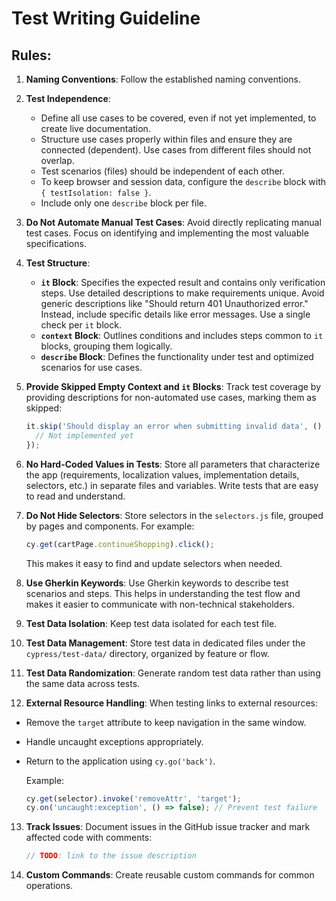 # Test Writing Guideline

## Rules:

1. **Naming Conventions**: Follow the established naming conventions.

2. **Test Independence**:

   - Define all use cases to be covered, even if not yet implemented, to create live documentation.
   - Structure use cases properly within files and ensure they are connected (dependent). Use cases from different files should not overlap.
   - Test scenarios (files) should be independent of each other.
   - To keep browser and session data, configure the `describe` block with `{ testIsolation: false }`.
   - Include only one `describe` block per file.

3. **Do Not Automate Manual Test Cases**: Avoid directly replicating manual test cases. Focus on identifying and implementing the most valuable specifications.

4. **Test Structure**:

   - **`it` Block**: Specifies the expected result and contains only verification steps. Use detailed descriptions to make requirements unique. Avoid generic descriptions like "Should return 401 Unauthorized error." Instead, include specific details like error messages. Use a single check per `it` block.
   - **`context` Block**: Outlines conditions and includes steps common to `it` blocks, grouping them logically.
   - **`describe` Block**: Defines the functionality under test and optimized scenarios for use cases.

5. **Provide Skipped Empty Context and `it` Blocks**: Track test coverage by providing descriptions for non-automated use cases, marking them as skipped:

   ```javascript
   it.skip('Should display an error when submitting invalid data', () => {
     // Not implemented yet
   });
   ```

6. **No Hard-Coded Values in Tests**: Store all parameters that characterize the app (requirements, localization values, implementation details, selectors, etc.) in separate files and variables. Write tests that are easy to read and understand.

7. **Do Not Hide Selectors**: Store selectors in the `selectors.js` file, grouped by pages and components. For example:

   ```javascript
   cy.get(cartPage.continueShopping).click();
   ```

   This makes it easy to find and update selectors when needed.

8. **Use Gherkin Keywords**: Use Gherkin keywords to describe test scenarios and steps. This helps in understanding the test flow and makes it easier to communicate with non-technical stakeholders.

9. **Test Data Isolation**: Keep test data isolated for each test file.

10. **Test Data Management**: Store test data in dedicated files under the `cypress/test-data/` directory, organized by feature or flow.

11. **Test Data Randomization**: Generate random test data rather than using the same data across tests.

12. **External Resource Handling**: When testing links to external resources:

- Remove the `target` attribute to keep navigation in the same window.
- Handle uncaught exceptions appropriately.
- Return to the application using `cy.go('back')`.

  Example:

  ```javascript
  cy.get(selector).invoke('removeAttr', 'target');
  cy.on('uncaught:exception', () => false); // Prevent test failure
  ```

13. **Track Issues**: Document issues in the GitHub issue tracker and mark affected code with comments:

    ```javascript
    // TODO: link to the issue description
    ```

14. **Custom Commands**: Create reusable custom commands for common operations.
